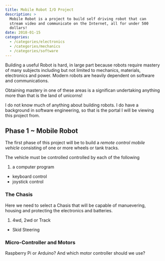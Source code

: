 ```yaml
---
title: Mobile Robot I/O Project
description: >
  Mobile Robot is a project to build self driving robot that can
  stream video and communicate on the Internet, all for under 500
  dollars! 
date: 2018-01-15
categories: 
  - /categories/electronics
  - /categories/mechanics
  - /categories/software
---
```


Building  a useful Robot is hard, in large part because robots require
mastery of many subjects including but not limited to mechanics,
materials, electronics and power.  Modern robots are heavily dependent
on software and communications.
<!--more-->
Obtaining mastery in one of these areas is a significan undertaking
anything more than that is the land of unicorns!

I do not know much of anything about building robots.  I do have a
background in software engineering, so that is the portal I will be
viewing this project from.

## Phase 1 ~ Mobile Robot

The first phase of this project will be to build a _remote control
mobile vehicle_ consisting of one or more wheels or tank tracks. 

The vehicle must be controlled controlled by each of the following

1. a computer program
- keyboard control
- joystick control

### The Chasis

Here we need to select a Chasis that will be capable of manuevering,
housing and protecting the electronics and batteries. 

1. 4wd, 2wd or Track
- Skid Steering

### Micro-Controller and Motors

Raspberry Pi or Arduino?  And which motor controller should we use? 
